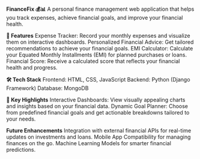 **FinanceFix 💰📊**
A personal finance management web application that helps you track expenses, achieve financial goals, and improve your financial health.

**🚀 Features**
Expense Tracker: Record your monthly expenses and visualize them on interactive dashboards.
Personalized Financial Advice: Get tailored recommendations to achieve your financial goals.
EMI Calculator: Calculate your Equated Monthly Installments (EMI) for planned purchases or loans.
Financial Score: Receive a calculated score that reflects your financial health and progress.

**🛠️ Tech Stack**
Frontend: HTML, CSS, JavaScript
Backend: Python (Django Framework)
Database: MongoDB

**🌟 Key Highlights**
Interactive Dashboards: View visually appealing charts and insights based on your financial data.
Dynamic Goal Planner: Choose from predefined financial goals and get actionable breakdowns tailored to your needs.

**Future Enhancements**
Integration with external financial APIs for real-time updates on investments and loans.
Mobile App Compatibility for managing finances on the go.
Machine Learning Models for smarter financial predictions.
